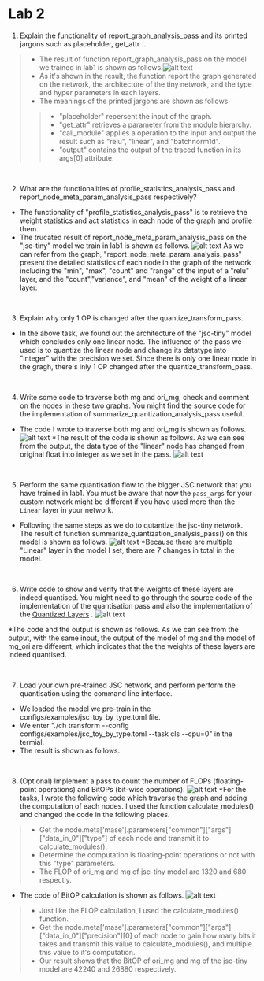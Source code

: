 # Lab 2
1. Explain the functionality of report_graph_analysis_pass and its printed jargons such as placeholder, get_attr ... 



>* The result of function report_graph_analysis_pass on the model we trained in lab1 is shown as follows.![alt text](image.png)
>* As it's shown in the result, the function report the graph generated on the network, the architecture of the tiny network, and the type and hyper parameters in each layers.
>* The meanings of the printed jargons are shown as follows.
>>+ "placeholder" repersent the input of the graph.
> > + "get_attr" retrieves a parameter from the module hierarchy.
>> + "call_module" applies a operation to the input and output the result such as "relu", "linear", and "batchnorm1d".
>>+ "output" contains the output of the traced function in its args[0] attribute.



<br>

2.	What are the functionalities of profile_statistics_analysis_pass and report_node_meta_param_analysis_pass respectively?
* The functionality of "profile_statistics_analysis_pass" is to retrieve the weight statistics and  act statistics in each node of the graph and profile them.
* The trucated result of report_node_meta_param_analysis_pass on the "jsc-tiny" model we train in lab1 is shown as follows.
![alt text](image-1.png)
As we can refer from the graph, "report_node_meta_param_analysis_pass" present the detailed statistics of each node in the graph of the network including the "min", "max", "count" and "range" of the input of a "relu" layer, and the "count","variance", and "mean" of the weight of a linear layer.

<br>

3.	Explain why only 1 OP is changed after the quantize_transform_pass.
* In the above task, we found out the architecture of the "jsc-tiny" model which concludes only one linear node. The influence of the pass we used is to quantize the linear node and change its datatype into "integer" with the precision we set. Since there is only one linear node in the gragh, there's inly 1 OP changed after the quantize_transform_pass.

<br>

4.	Write some code to traverse both mg and ori_mg, check and comment on the nodes in these two graphs. You might find the source code for the implementation of summarize_quantization_analysis_pass useful.
* The code I wrote to traverse both mg and ori_mg is shown as follows.
![alt text](lab2_4_code.png)
*The result of the code is shown as follows. As we can see from the output, the data type of the "linear" node has changed from original float into integer as we set in the pass.
![alt text](lab2_4_result.png)

<br>

5. Perform the same quantisation flow to the bigger JSC network that you have trained in lab1. You must be aware that now the `pass_args` for your custom network might be different if you have used more than the `Linear` layer in your network.
* Following the same steps as we do to qutantize the jsc-tiny network. The result of function summarize_quantization_analysis_pass() on this model is shown as follows.
![alt text](lab2_5.png)
*Because there are multiple "Linear" layer in the model I set, there are 7 changes in total in the model.
<br>

6. Write code to show and verify that the weights of these layers are indeed quantised. You might need to go through the source code of the implementation of the quantisation pass and also the implementation of the [Quantized Layers](../../machop/chop/passes/transforms/quantize/quantized_modules/linear.py) .
![alt text](lab2_6.png)

*The code and the output is shown as follows. As we can see from the output, with the same input, the output of the model of mg and the model of mg_ori are different, which indicates that the the weights of these layers are indeed quantised.

<br>

7. Load your own pre-trained JSC network, and perform perform the quantisation using the command line interface.
* We loaded the model we pre-train in the configs/examples/jsc_toy_by_type.toml file.
* We enter "./ch transform --config configs/examples/jsc_toy_by_type.toml --task cls --cpu=0" in the termial.
* The result is shown as follows.
<br>


8. (Optional) Implement a pass to count the number of FLOPs (floating-point operations) and BitOPs (bit-wise operations).
![alt text](lab2_8_code1.png)
*For the tasks, I wrote the following code which traverse the graph and adding the computation of each nodes. I used the function calculate_modules() and changed the code in the following places.
>* Get the node.meta['mase'].parameters["common"]["args"]["data_in_0"]["type"] of each node and transmit it to calculate_modules().
>*  Determine the computation is floating-point operations or not with this "type" parameters.
>* The FLOP of ori_mg and mg of jsc-tiny model are 1320 and 680 respectly.

* The code of BitOP calculation is shown as follows.
![alt text](lab2_8_code2.png)
>* Just like the FLOP calculation, I used the calculate_modules() function.
>* Get the node.meta['mase'].parameters["common"]["args"]["data_in_0"]["precision"][0] of each node to gain how many bits it takes and transmit this value to calculate_modules(), and multiple this value to it's computation.
>* Our result shows that the BitOP of ori_mg and mg of the jsc-tiny model are 42240 and 26880 respectively.

